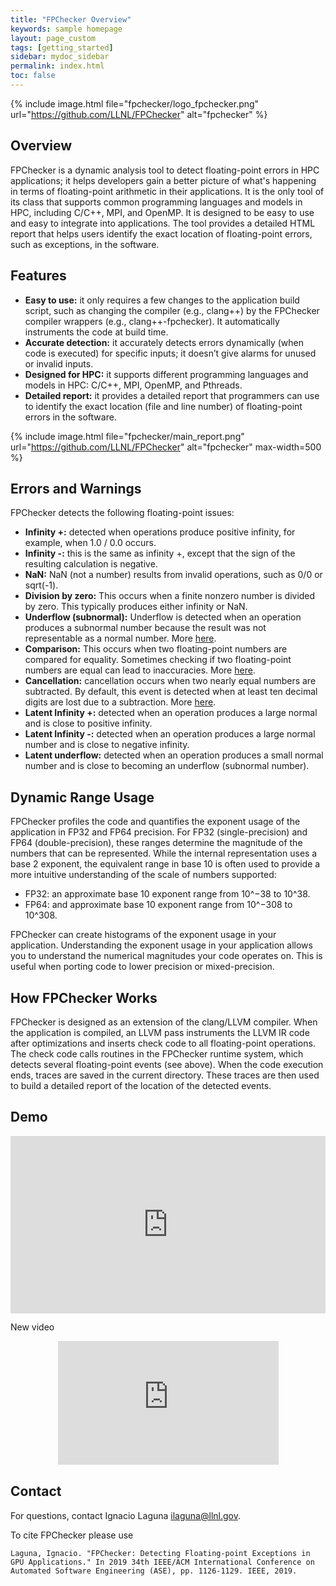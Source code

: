 ```yaml
---
title: "FPChecker Overview"
keywords: sample homepage
layout: page_custom
tags: [getting_started]
sidebar: mydoc_sidebar
permalink: index.html
toc: false
---
```


{% include image.html file="fpchecker/logo_fpchecker.png" url="https://github.com/LLNL/FPChecker" alt="fpchecker" %}

## Overview

FPChecker is a dynamic analysis tool to detect floating-point errors in HPC applications; it helps developers gain a better picture of what's happening in terms of floating-point arithmetic in their applications. It is the only tool of its class that supports common programming languages and models in HPC, including C/C++, MPI, and OpenMP. It is designed to be easy to use and easy to integrate into applications. The tool provides a detailed HTML report that helps users identify the exact location of floating-point errors, such as exceptions, in the software.

## Features

- **Easy to use:** it only requires a few changes to the application build script, such as changing the compiler (e.g., clang++) by the FPChecker compiler wrappers (e.g., clang++-fpchecker). It automatically instruments the code at build time.
- **Accurate detection:** it accurately detects errors dynamically (when code is executed) for specific inputs; it doesn’t give alarms for unused or invalid inputs. 
- **Designed for HPC:** it supports different programming languages and models in HPC: C/C++, MPI, OpenMP, and Pthreads.
- **Detailed report:** it provides a detailed report that programmers can use to identify the exact location (file and line number) of floating-point errors in the software.

<!--
{% include image.html file="fpchecker/report-1.png" url="https://github.com/LLNL/FPChecker" alt="fpchecker" max-width=500  %}
-->
{% include image.html file="fpchecker/main_report.png" url="https://github.com/LLNL/FPChecker" alt="fpchecker" max-width=500  %}

## Errors and Warnings

FPChecker detects the following floating-point issues:

- **Infinity +:** detected when operations produce positive infinity, for example, when 1.0 / 0.0 occurs. 
- **Infinity -:** this is the same as infinity +, except that the sign of the resulting calculation is negative.
- **NaN:** NaN (not a number) results from invalid operations, such as 0/0 or sqrt(-1).
- **Division by zero:** This occurs when a finite nonzero number is divided by zero. This typically produces either infinity or NaN.
- **Underflow (subnormal):** Underflow is detected when an operation produces a subnormal number because the result was not representable as a normal number. More [here](/subnormal-numbers.html).
- **Comparison:** This occurs when two floating-point numbers are compared for equality. Sometimes checking if two floating-point numbers are equal can lead to inaccuracies. More [here](https://floating-point-gui.de/errors/comparison/).
- **Cancellation:** cancellation occurs when two nearly equal numbers are subtracted. By default, this event is detected when at least ten decimal digits are lost due to a subtraction. More [here](2021-07-12-dealing-with-cancellation.html).
- **Latent Infinity +:** detected when an operation produces a large normal and is close to positive infinity.
- **Latent Infinity -:** detected when an operation produces a large normal number and is close to negative infinity.
- **Latent underflow:** detected when an operation produces a small normal number and is close to becoming an underflow (subnormal number).

## Dynamic Range Usage
FPChecker profiles the code and quantifies the exponent usage of the application in FP32 and FP64 precision. For FP32 (single-precision) and FP64 (double-precision), these ranges determine the magnitude of the numbers that can be represented. While the internal representation uses a base 2 exponent, the equivalent range in base 10 is often used to provide a more intuitive understanding of the scale of numbers supported:

- FP32: an approximate base 10 exponent range from 10^−38 to 10^38.
- FP64: and approximate base 10 exponent range from 10^−308 to 10^308.

FPChecker can create histograms of the exponent usage in your application. Understanding the exponent usage in your application allows you to understand the numerical magnitudes your code operates on. This is useful when porting code to lower precision or mixed-precision.

## How FPChecker Works

FPChecker is designed as an extension of the clang/LLVM compiler. When the application is compiled, an LLVM pass instruments the LLVM IR code after optimizations and inserts check code to all floating-point operations. The check code calls routines in the FPChecker runtime system, which detects several floating-point events (see above). When the code execution ends, traces are saved in the current directory. These traces are then used to build a detailed report of the location of the detected events.

## Demo

<div style="padding:56.25% 0 0 0;position:relative;"><iframe src="https://player.vimeo.com/video/1083326382?badge=0&amp;autopause=0&amp;player_id=0&amp;app_id=58479" frameborder="0" allow="autoplay; fullscreen; picture-in-picture; clipboard-write; encrypted-media" style="position:absolute;top:0;left:0;width:100%;height:100%;" title="fpchecker-video-May-2025"></iframe></div><script src="https://player.vimeo.com/api/player.js"></script>

New video

<div style="width: 70%; margin: auto;"> <div style="padding:56.25% 0 0 0;position:relative;">
    <iframe src="https://player.vimeo.com/video/1083326382?badge=0&amp;autopause=0&amp;player_id=0&amp;app_id=58479" frameborder="0" allow="autoplay; fullscreen; picture-in-picture; clipboard-write; encrypted-media" style="position:absolute;top:0;left:0;width:100%;height:100%;" title="fpchecker-video-May-2025"></iframe>
  </div>
</div>
<script src="https://player.vimeo.com/api/player.js"></script>


## Contact
For questions, contact Ignacio Laguna <ilaguna@llnl.gov>.

To cite FPChecker please use

```
Laguna, Ignacio. "FPChecker: Detecting Floating-point Exceptions in GPU Applications." In 2019 34th IEEE/ACM International Conference on Automated Software Engineering (ASE), pp. 1126-1129. IEEE, 2019.
```

